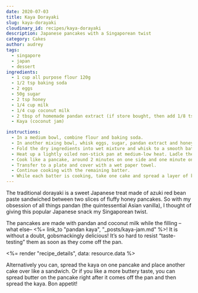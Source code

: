 ```yaml
---
date: 2020-07-03
title: Kaya Dorayaki
slug: kaya-dorayaki
cloudinary_id: recipes/kaya-dorayaki
description: Japanese pancakes with a Singaporean twist
category: Cakes
author: audrey
tags:
  - singapore
  - japan
  - dessert
ingredients:
  - 1 cup all purpose flour 120g
  - 1/2 tsp baking soda
  - 2 eggs
  - 50g sugar
  - 2 tsp honey
  - 1/4 cup milk
  - 1/4 cup coconut milk
  - 2 tbsp of homemade pandan extract (if store bought, then add 1/8 tsp)
  - Kaya (coconut jam)

instructions:
  - In a medium bowl, combine flour and baking soda.
  - In another mixing bowl, whisk eggs, sugar, pandan extract and honey mixture. Pour milk and coconut milk slowly into the egg mixture and continue whisking.
  - Fold the dry ingredients into wet mixture and whisk to a smooth batter.
  - Heat up a lightly oiled non-stick pan at medium-low heat. Ladle the batter (about 1/8 cup) onto the middle of the pan, creating a nice round shape.
  - Cook like a pancake, around 2 minutes on one side and one minute on the other side.
  - Transfer to a plate and cover with a wet paper towel.
  - Continue cooking with the remaining batter.
  - While each batter is cooking, take one cake and spread a layer of kaya and fold the circle into half, pressing the edges gently to form the final semicircle shape.
---
```


The traditional dorayaki is a sweet Japanese treat made of azuki red bean paste sandwiched between two slices of fluffy honey pancakes. So with my obsession of all things pandan (the quintessential Asian vanilla), I thought of giving this popular Japanese snack my Singaporean twist.

The pancakes are made with pandan and coconut milk while the filling –what else– <%= link_to "pandan kaya", "\_posts/kaya-jam.md" %>! It is without a doubt, gobsmackingly delicious! It’s so hard to resist “taste-testing” them as soon as they come off the pan.

<%= render "recipe_details", data: resource.data %>

Alternatively you can, spread the kaya on one pancake and place another cake over like a sandwich. Or if you like a more buttery taste, you can spread butter on the pancake right after it comes off the pan and then spread the kaya. Bon appetit!
